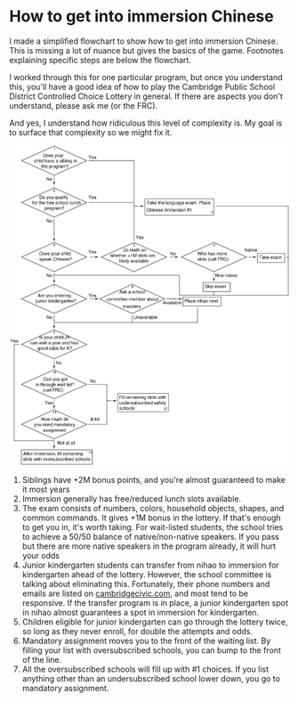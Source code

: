 How to get into immersion Chinese
===============

I made a simplified flowchart to show how to get into immersion
Chinese. This is missing a lot of nuance but gives the basics of the
game. Footnotes explaining specific steps are below the flowchart.

I worked through this for one particular program, but once you
understand this, you'll have a good idea of how to play the Cambridge
Public School District Controlled Choice Lottery in general. If there
are aspects you don't understand, please ask me (or the FRC).

And yes, I understand how ridiculous this level of complexity is. My
goal is to surface that complexity so we might fix it.

![Flowchart for making it into immersion Chinese](chinese-immersion-flowchart.png)

1. Siblings have +2M bonus points, and you're almost guaranteed to make it most years
2. Immersion generally has free/reduced lunch slots available.
3. The exam consists of numbers, colors, household objects, shapes, and common commands. It gives +1M bonus in the lottery. If that's enough to get you in, it's worth taking. For wait-listed students, the school tries to achieve a 50/50 balance of native/non-native speakers. If you pass but there are more native speakers in the program already, it will hurt your odds
4. Junior kindergarten students can transfer from nihao to immersion for kindergarten ahead of the lottery. However, the school committee is talking about eliminating this. Fortunately, their phone numbers and emails are listed on [cambridgecivic.com](http://vote.cambridgecivic.com/), and most tend to be responsive. If the transfer program is in place, a junior kindergarten spot in nihao almost guarantees a spot in immersion for kindergarten. 
5. Children eligible for junior kindergarten can go through the lottery twice, so long as they never enroll, for double the attempts and odds.
6. Mandatory assignment moves you to the front of the waiting list. By filling your list with oversubscribed schools, you can bump to the front of the line.
7. All the oversubscribed schools will fill up with #1 choices. If you list anything other than an undersubscribed school lower down, you go to mandatory assignment. 